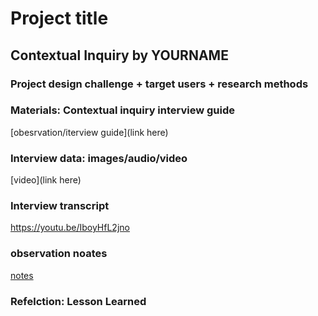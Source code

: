 # Project title
## Contextual Inquiry by YOURNAME

### Project design challenge + target users + research methods

### Materials: Contextual inquiry interview guide
[obesrvation/iterview guide](link here)

### Interview data: images/audio/video
[video](link here)

### Interview transcript
https://youtu.be/IboyHfL2jno

### observation noates
<a href="https://youtu.be/IboyHfL2jno" target="_blank">notes</a>

### Refelction: Lesson Learned


